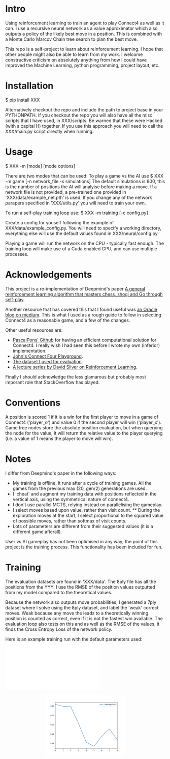 # Intro
Using reinforcement learning to train an agent to play Connect4 as well as it can. I use a recursive neural network as a value approximator which also outputs a policy of the likely best move in a position. This is combined with a Monte Carlo Marcov Chain tree search to plan the best move.

This repo is a self-project to learn about reinforcement learning. I hope that other people might also be able to learn from my work. I welcome constructive criticism on absolutely anything from how I could have improved the Machine Learning, python programming, project layout, etc.

# Installation
$ pip install XXX

Alternatively checkout the repo and include the path to project base in your PYTHONPATH. If you checkout the repo you will also have all the misc scripts that I have used, in XXX/scripts. Be warned that these were Hacked (with a capital H) together. If you use this approach you will need to call the XXX/main.py script directly when running.

# Usage
$ XXX -m [mode] [mode options]

There are two modes that can be used:
To play a game vs the AI use
$ XXX -m game [-n network_file -s simulations]
The default simulations is 800, this is the number of positions the AI will analyise before making a move.
If a network file is not provided, a pre-trained one provided in 'XXX/data/example_net.pth' is used. If you change any of the network parapers specified in 'XXX/utils.py' you will need to train your own.

To run a self-play training loop use:
$ XXX -m training [-c config.py]

Create a config for youself following the example of XXX/data/example_config.py. You will need to specify a working directory, everything else will use the default values found in XXX/neural/config.py

Playing a game will run the network on the CPU - typically fast enough. The training loop will make use of a Cuda enabled GPU, and can use multiple processes.

# Acknowledgements
This project is a re-implementation of Deepmind's paper [A general reinforcement learning algorithm that
masters chess, shogi and Go through self-play](https://deepmind.com/documents/260/alphazero_preprint.pdf).

Another resource that has covered this that I found useful was [an Oracle blog on medium](https://medium.com/oracledevs/lessons-from-implementing-alphazero-7e36e9054191). This is what I used as a rough guide to follow in selecting Connect4 as a reasonable game, and a few of the changes.

Other useful resources are:
* [PascalPons' Github](https://github.com/PascalPons/connect4/tree/a0fcfe9e4eacd6194da8ae138a8e554f381be9e0) for having an efficient computational solution for Connect4. I really wish I had seen this before I wrote my own (inferior) implementation.
* [John's Connect Four Playground](https://tromp.github.io/c4/c4.html).
* [The dataset I used for evaluation](http://archive.ics.uci.edu/ml/datasets/connect-4).
* [A lecture series by David Silver on Reinforcement Learning](http://www0.cs.ucl.ac.uk/staff/d.silver/web/Teaching.html).

Finally I should acknowledge the less glamarous but probably most imporant role that StackOverflow has played.

# Conventions
A position is scored 1 if it is a win for the first player to move in a game of Connect4 ('player_o') and value 0 if the second player will win ('player_x'). Game tree nodes store the absolute position evaluation, but when querying the node for the value, it will return the relative value to the player querying (i.e. a value of 1 means the player to move will win).

# Notes
I differ from Deepmind's paper in the following ways:
* My training is offline, it runs after a cycle of training games. All the games from the previous max (20, gen/2) generations are used.
* I 'cheat' and augment my training data with positions reflected in the vertical axis, using the symmetrical nature of connect4.
* I don't use parallel MCTS, relying instead on parallelising the gameplay.
* I select moves based upon value, rather than visit count.
** During the exploration moves at the start, I select proportional to the squared value of possible moves, rather than softmax of visit counts.
* Lots of parameters are different from their suggested values (it is a different game afterall).

User vs AI gameplay has not been optimised in any way; the point of this project is the training process. This functionality has been included for fun.

# Training
The evaluation datasets are found in 'XXX/data'. The 8ply file has all the positions from the YYY. I use the RMSE of the position values outputted from my model compared to the theoretical values.

Because the network also outputs move probabilities, I generated a 7ply dataset where I solve using the 8ply dataset, and label the 'weak' correct moves. Weak because any move the leads to a theoretically winning position is counted as correct, even if it is not the fastest win available. The evaluation loop also tests on this and as well as the RMSE of the values, it finds the Cross Entropy Loss of the network policy.

Here is an example training run with the default parameters used:
![8ply](./example_training.pdf)

<p align="center"><img width="50%" src="example_training.png" /></p>
